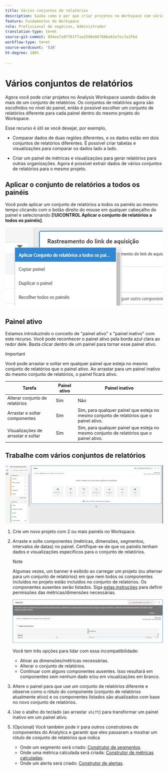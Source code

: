 ```yaml
---
title: Vários conjuntos de relatórios
description: Saiba como e por que criar projetos no Workspace com vários conjuntos de relatórios
feature: Fundamentos do Workspace
role: Profissional de negócios, Administrador
translation-type: tm+mt
source-git-commit: 894ee7a8f761f7aa2590e06708be82e7ecfa3f6d
workflow-type: tm+mt
source-wordcount: '528'
ht-degree: 100%

---
```



# Vários conjuntos de relatórios

Agora você pode criar projetos no Analysis Workspace usando dados de mais de um conjunto de relatórios. Os conjuntos de relatórios agora são escolhidos no nível do painel, então é possível escolher um conjunto de relatórios diferente para cada painel dentro do mesmo projeto do Workspace.

Esse recurso é útil se você desejar, por exemplo,

* Comparar dados de duas regiões diferentes, e os dados estão em dois conjuntos de relatórios diferentes. É possível criar tabelas e visualizações para comparar os dados lado a lado.

* Criar um painel de métricas e visualizações para gerar relatórios para outras organizações. Agora é possível extrair dados de vários conjuntos de relatórios para o mesmo projeto.

## Aplicar o conjunto de relatórios a todos os painéis

Você pode aplicar um conjunto de relatórios a todos os painéis ao mesmo tempo clicando com o botão direito do mouse em qualquer cabeçalho do painel e selecionando **[!UICONTROL Aplicar o conjunto de relatórios a todos os painéis]**.

![](assets/apply-rs-all-panels.png)

## Painel ativo

Estamos introduzindo o conceito de &quot;painel ativo&quot; x &quot;painel inativo&quot; com este recurso. Você pode reconhecer o painel ativo pela borda azul clara ao redor dele. Basta clicar dentro de um painel para tornar esse painel ativo.

>[!IMPORTANT]
>Você pode arrastar e soltar em qualquer painel que esteja no mesmo conjunto de relatórios que o painel ativo. Ao arrastar para um painel inativo do mesmo conjunto de relatórios, o painel ficará ativo.

| Tarefa | Painel ativo | Painel inativo |
|---|---|---|
| Alterar conjunto de relatórios | Sim | Não |
| Arrastar e soltar componentes | Sim | Sim, para qualquer painel que esteja no mesmo conjunto de relatórios que o painel ativo. |
| Visualizações de arrastar e soltar | Sim | Sim, para qualquer painel que esteja no mesmo conjunto de relatórios que o painel ativo. |

## Trabalhe com vários conjuntos de relatórios

![](assets/mrs-ui.png)

1. Crie um novo projeto com 2 ou mais painéis no Workspace.

1. Arraste e solte componentes (métricas, dimensões, segmentos, intervalos de datas) no painel. Certifique-se de que os painéis tenham dados e visualizações específicos para o conjunto de relatórios.


   >[!NOTE]
   >Algumas vezes, um banner é exibido ao carregar um projeto (ou alternar para um conjunto de relatórios) em que nem todos os componentes incluídos no projeto estão incluídos no conjunto de relatórios. Os componentes ausentes serão listados. Siga [estas instruções](/help/admin/admin-console/permissions/product-profile.md) para definir permissões das métricas/dimensões necessárias.

   ![](assets/incompat-rs.png)

   Você tem três opções para lidar com essa incompatibilidade:
   * Ativar as dimensões/métricas necessárias.
   * Alterar o conjunto de relatórios.
   * Continuar com alguns componentes ausentes. Isso resultará em componentes sem nenhum dado e/ou em visualizações em branco.

1. Altere o painel para que use um conjunto de relatórios diferente e observe como o rótulo do componente (conjunto de relatórios atualmente ativo) e os componentes listados são atualizados com base no novo conjunto de relatórios.

1. Use o atalho do teclado (ao arrastar `shift`) para transformar um painel inativo em um painel ativo.

1. (Opcional) Você também pode ir para outros construtores de componentes do Analytics e garantir que eles passaram a mostrar um rótulo de conjunto de relatórios que indica

   * Onde um segmento será criado: [Construtor de segmentos](https://docs.adobe.com/content/help/pt-BR/analytics/components/segmentation/segmentation-workflow/seg-build.html).
   * Onde uma métrica calculada será criada: [Construtor de métricas calculadas](https://docs.adobe.com/content/help/pt-BR/analytics/components/calculated-metrics/calcmetric-workflow/cm-build-metrics.html).
   * Onde um alerta será criado: [Construtor de alertas](https://docs.adobe.com/content/help/pt-BR/analytics/components/alerts/alert-builder.html).